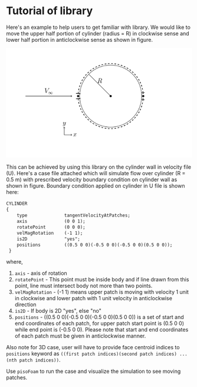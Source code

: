 # Tutorial of library

Here's an example to help users to get familiar with library. We would like to move the upper half portion of cylinder (radius = R) in clockwise sense and lower half portion in anticlockwise sense as shown in figure. 

![alt text](https://github.com/140010025/tangentVelocityAtPatches/blob/master/example/figure2.png)

This can be achieved by using this library on the cylinder wall in velocity file (U). Here's a case file attached which will simulate flow over cylinder (R = 0.5 m) with prescribed velocity boundary condition on cylinder wall as shown in figure. Boundary condition applied on cylinder in U file is shown here:

```
CYLINDER
{
    type              tangentVelocityAtPatches;
    axis              (0 0 1);
    rotatePoint       (0 0 0);
    velMagRotation    (-1 1);
    is2D              "yes";
    positions         ((0.5 0 0)(-0.5 0 0)(-0.5 0 0)(0.5 0 0));
 }
```
where, 
1. ```axis``` - axis of rotation
2. ```rotatePoint``` - This point must be inside body and if line drawn from this point, line must intersect body not more than two points.
3. ```velMagRotation``` - (-1 1) means upper patch is moving with velocity 1 unit in clockwise and lower patch with 1 unit velocity in anticlockwise direction
4. ```is2D``` - If body is 2D "yes", else "no"
5. ```positions``` - ((0.5 0 0)(-0.5 0 0)(-0.5 0 0)(0.5 0 0)) is a set of start and end coordinates of each patch, for upper patch start point is (0.5 0 0) while end point is (-0.5 0 0). Please note that start and end coordinates of each patch must be given in anticlockwise manner.

Also note for 3D case, user will have to provide face centroid indices to ```positions``` keyword as ```((first patch indices)(second patch indices) ... (nth patch indices))```. 

Use ```pisoFoam``` to run the case and visualize the simulation to see moving patches.
